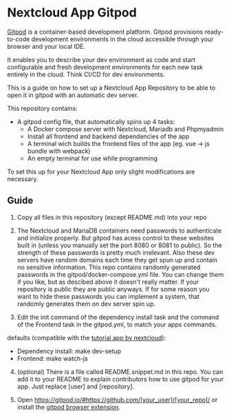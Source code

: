 # Nextcloud App Gitpod

[Gitpod](https://www.gitpod.io/) is a container-based development platform. Gitpod provisions ready-to-code development environments in the cloud accessible through your browser and your local IDE.

It enables you to describe your dev environment as code and start configurable and fresh development environments for each new task entirely in the cloud. Think CI/CD for dev environments.

This is a guide on how to set up a Nextcloud App Repository to be able to open it in gitpod with an automatic dev server.

This repository contains:
- A gitpod config file, that automatically spins up 4 tasks:
  - A Docker compose server with Nextcloud, Mariadb and Phpmyadmin
  - Install all frontend and backend dependencies of the app
  - A terminal wich builds the frontend files of the app (eg. vue -> js bundle with webpack)
  - An empty terminal for use while programming

To set this up for your Nextcloud App only slight modifications are necessary.

## Guide
1. Copy all files in this repository (except README.md) into your repo

2. The Nextcloud and MariaDB containers need passwords to authenticate and initialize properly. But gitpod has acess control to these websites built in (unless you manually set the port 8080 or 8081 to public). So the strength of these passwords is pretty much irrelevant. Also these dev servers have random domains each time they get spun up and contain no sensitive information. This repo contains randomly generated passwords in the gitpod/docker-compose.yml file. You can change them if you like, but as descibed above it doesn't really matter. If your repository is public they are public anyways. If for some reason you want to hide these passwords you can implement a system, that randomly generates them on dev server spin up.

3. Edit the init command of the dependency install task and the command of the Frontend task in the gitpod.yml, to match your apps commands.

defaults (compatible with the [tutorial app by nextcloud](https://github.com/nextcloud/app-tutorial)):
  - Dependency install: make dev-setup
  - Frontend: make watch-js

4. (optional) There is a file called README.snippet.md in this repo. You can add it to your README to explain contributors how to use gitpod for your app. Just replace [user] and [repository].

5. Open https://gitpod.io/#https://github.com/[your_user]/[your_repo]/ or install the [gitpod browser extension](https://www.gitpod.io/docs/browser-extension/).
